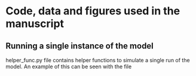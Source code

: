 # Code, data and figures used in the manuscript

## Running a single instance of the model
helper_func.py file contains helper functions to simulate a single run of the model. An example of this can be seen with the file  
